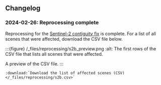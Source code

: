 ## Changelog

### 2024-02-26: Reprocessing complete

Reprocessing for the [Sentinel-2 contiguity fix](https://communication.ga.gov.au/link/id/zzzz659df9f7f306b556Pzzzz61de67bd94bfe861/page.html) is complete. For a list of all scenes that were affected, download the CSV file below.

:::{figure} /_files/reprocessing/s2b_preview.png
:alt: The first rows of the CSV file that lists all scenes that were affected.

A preview of the CSV file.
:::

```{eval-rst}
:download:`Download the list of affected scenes (CSV) </_files/reprocessing/s2b.csv>`

```

